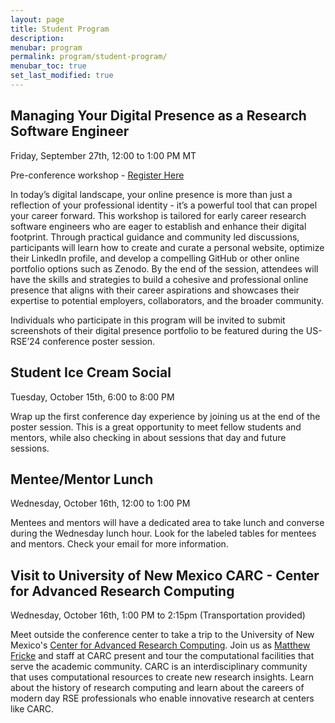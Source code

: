 ```yaml
---
layout: page
title: Student Program
description:
menubar: program
permalink: program/student-program/
menubar_toc: true
set_last_modified: true
---
```


<a name="student-workshop"></a>
## Managing Your Digital Presence as a Research Software Engineer

Friday, September 27th, 12:00 to 1:00 PM MT

Pre-conference workshop - [Register Here](https://zoom.us/meeting/register/tJIof-2rqD0oHtJfCfZU80dkQvf5zFKmXNF8)

In today’s digital landscape, your online presence is more than just a reflection 
of your professional identity - it’s a powerful tool that can propel your career forward. 
This workshop is tailored for early career research software engineers who are eager to 
establish and enhance their digital footprint. Through practical guidance and community 
led discussions, participants will learn how to create and curate a personal website, 
optimize their LinkedIn profile, and develop a compelling GitHub or other online portfolio 
options such as Zenodo. By the end of the session, attendees will have the skills and 
strategies to build a cohesive and professional online presence that aligns with their 
career aspirations and showcases their expertise to potential employers, collaborators, 
and the broader community. 

Individuals who participate in this program will be invited to submit screenshots 
of their digital presence portfolio to be featured during the US-RSE’24 conference 
poster session.

<a name="ice-cream"></a>
## Student Ice Cream Social

Tuesday, October 15th, 6:00 to 8:00 PM 
 
Wrap up the first conference day experience by joining us at 
the end of the poster session. This is a great opportunity to meet 
fellow students and mentors, while also checking in about sessions
that day and future sessions.

<a name="mentor-lunch"></a>
## Mentee/Mentor Lunch

Wednesday, October 16th, 12:00 to 1:00 PM 
 
Mentees and mentors will have a dedicated area to take lunch and converse
during the Wednesday lunch hour. Look for the labeled tables for mentees 
and mentors. Check your email for more information.

<a name="carc-visit"></a>
## Visit to University of New Mexico CARC - Center for Advanced Research Computing

Wednesday, October 16th, 1:00 PM to 2:15pm (Transportation provided) 
 
Meet outside the conference center to take a trip to the University of New Mexico's
[Center for Advanced Research Computing](https://carc.unm.edu/). Join us as [Matthew Fricke](https://www.cs.unm.edu/directory/faculty-profiles/matthew-fricke.html)
and staff at CARC present and tour the computational facilities that serve the academic community.
CARC is an interdisciplinary community that uses computational resources to create new research insights.
Learn about the history of research computing and learn about the careers of modern day RSE
professionals who enable innovative research at centers like CARC. 
